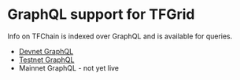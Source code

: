 # GraphQL support for TFGrid

Info on TFChain is indexed over GraphQL and is available for queries. 

- [Devnet GraphQL](https://graphql.dev.grid.tf/graphql)
- [Testnet GraphQL](https://graphql.test.grid.tf/graphql)
- Mainnet GraphQL - not yet live


